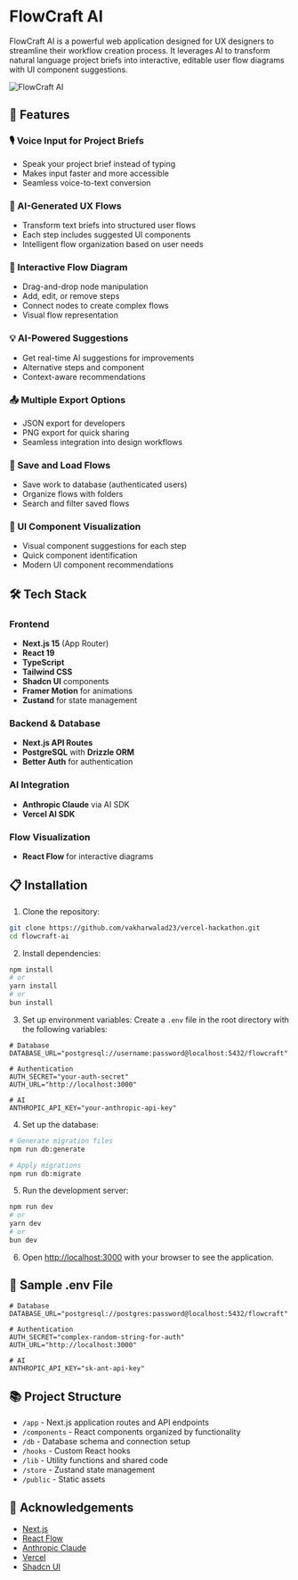 # FlowCraft AI

FlowCraft AI is a powerful web application designed for UX designers to streamline their workflow creation process. It leverages AI to transform natural language project briefs into interactive, editable user flow diagrams with UI component suggestions.

![FlowCraft AI](https://res.cloudinary.com/dhruvandev/image/upload/LeandingPage_itlx6z.png)

## 🚀 Features

### 🎙️ Voice Input for Project Briefs

- Speak your project brief instead of typing
- Makes input faster and more accessible
- Seamless voice-to-text conversion

### 🧠 AI-Generated UX Flows

- Transform text briefs into structured user flows
- Each step includes suggested UI components
- Intelligent flow organization based on user needs

### 🔄 Interactive Flow Diagram

- Drag-and-drop node manipulation
- Add, edit, or remove steps
- Connect nodes to create complex flows
- Visual flow representation

### 💡 AI-Powered Suggestions

- Get real-time AI suggestions for improvements
- Alternative steps and component
- Context-aware recommendations

### 📤 Multiple Export Options

- JSON export for developers
- PNG export for quick sharing
- Seamless integration into design workflows

### 💾 Save and Load Flows

- Save work to database (authenticated users)
- Organize flows with folders
- Search and filter saved flows

### 🧩 UI Component Visualization

- Visual component suggestions for each step
- Quick component identification
- Modern UI component recommendations

## 🛠️ Tech Stack

### Frontend

- **Next.js 15** (App Router)
- **React 19**
- **TypeScript**
- **Tailwind CSS**
- **Shadcn UI** components
- **Framer Motion** for animations
- **Zustand** for state management

### Backend & Database

- **Next.js API Routes**
- **PostgreSQL** with **Drizzle ORM**
- **Better Auth** for authentication

### AI Integration

- **Anthropic Claude** via AI SDK
- **Vercel AI SDK**

### Flow Visualization

- **React Flow** for interactive diagrams

## 📋 Installation

1. Clone the repository:

```bash
git clone https://github.com/vakharwalad23/vercel-hackathon.git
cd flowcraft-ai
```

2. Install dependencies:

```bash
npm install
# or
yarn install
# or
bun install
```

3. Set up environment variables:
   Create a `.env` file in the root directory with the following variables:

```
# Database
DATABASE_URL="postgresql://username:password@localhost:5432/flowcraft"

# Authentication
AUTH_SECRET="your-auth-secret"
AUTH_URL="http://localhost:3000"

# AI
ANTHROPIC_API_KEY="your-anthropic-api-key"
```

4. Set up the database:

```bash
# Generate migration files
npm run db:generate

# Apply migrations
npm run db:migrate
```

5. Run the development server:

```bash
npm run dev
# or
yarn dev
# or
bun dev
```

6. Open [http://localhost:3000](http://localhost:3000) with your browser to see the application.

## 🧪 Sample .env File

```
# Database
DATABASE_URL="postgresql://postgres:password@localhost:5432/flowcraft"

# Authentication
AUTH_SECRET="complex-random-string-for-auth"
AUTH_URL="http://localhost:3000"

# AI
ANTHROPIC_API_KEY="sk-ant-api-key"
```

## 📚 Project Structure

- `/app` - Next.js application routes and API endpoints
- `/components` - React components organized by functionality
- `/db` - Database schema and connection setup
- `/hooks` - Custom React hooks
- `/lib` - Utility functions and shared code
- `/store` - Zustand state management
- `/public` - Static assets

## 🙏 Acknowledgements

- [Next.js](https://nextjs.org/)
- [React Flow](https://reactflow.dev/)
- [Anthropic Claude](https://www.anthropic.com/)
- [Vercel](https://vercel.com/)
- [Shadcn UI](https://ui.shadcn.com/)
